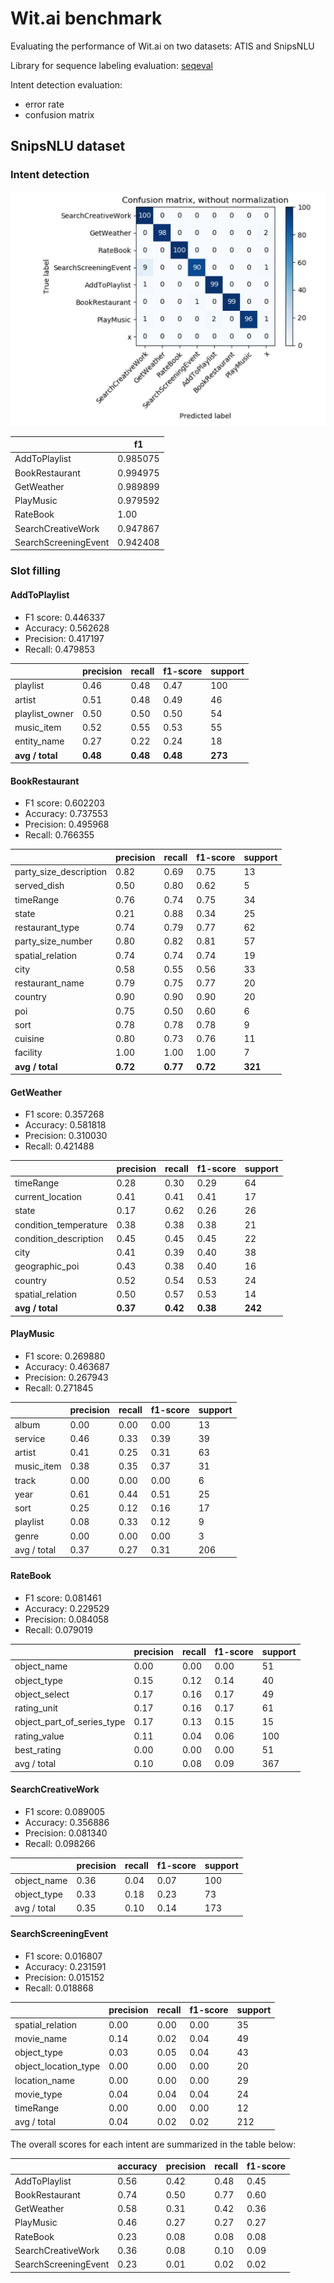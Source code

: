 # Wit.ai benchmark

Evaluating the performance of Wit.ai on two datasets: ATIS and SnipsNLU

Library for sequence labeling evaluation: [seqeval](https://github.com/chakki-works/seqeval)

Intent detection evaluation:
   * error rate
   * confusion matrix
  
## SnipsNLU dataset
### Intent detection
![Alt text](pics/snips_confusionmat.PNG?raw=true "Confusion matrix for Snips")

| |f1|
|---------|---------|
AddToPlaylist|0.985075
BookRestaurant|0.994975
GetWeather| 0.989899
PlayMusic| 0.979592
RateBook| 1.00
SearchCreativeWork|0.947867
SearchScreeningEvent| 0.942408

### Slot filling
#### AddToPlaylist
* F1 score:   0.446337
* Accuracy:   0.562628
* Precision:  0.417197
* Recall:     0.479853

| |precision|    recall|  f1-score|   support|
|---------|----------|----------|----------|----------|
|playlist |      0.46|      0.48|      0.47|       100|
artist    |   0.51   |   0.48   |   0.49   |     46   |
playlist_owner|       0.50|      0.50|      0.50|        54|
music_item|       0.52|      0.55|      0.53|        55|
entity_name|       0.27|      0.22|      0.24|        18|
**avg / total**|       **0.48**|      **0.48**|      **0.48**|       **273**|

#### BookRestaurant
* F1 score: 0.602203
* Accuracy: 0.737553
* Precision: 0.495968
* Recall: 0.766355

| |precision|    recall|  f1-score|   support|
|---------|----------|----------|----------|----------|
party_size_description|       0.82|      0.69|      0.75|        13|
served_dish|       0.50|      0.80|      0.62|         5|
timeRange|       0.76|      0.74|      0.75|        34|
state|       0.21|      0.88|      0.34|        25|
restaurant_type|       0.74|      0.79|      0.77|        62|
party_size_number|       0.80|      0.82|      0.81|        57|
spatial_relation|       0.74|      0.74|      0.74|        19|
city|       0.58|      0.55|      0.56|        33|
restaurant_name|       0.79|      0.75|      0.77|        20|
country|       0.90|      0.90|      0.90|        20|
poi|       0.75|      0.50|      0.60|         6|
sort|       0.78|      0.78|      0.78|         9|
cuisine|       0.80|      0.73|      0.76|        11|
facility|       1.00|      1.00|      1.00|         7|             
**avg / total**|       **0.72**|      **0.77**|      **0.72**|       **321**|

#### GetWeather
* F1 score: 0.357268
* Accuracy: 0.581818
* Precision: 0.310030
* Recall: 0.421488

| |precision|    recall|  f1-score|   support|
|---------|----------|----------|----------|----------|
timeRange |      0.28|      0.30|      0.29|        64|
current_location |      0.41|      0.41|      0.41|        17|
state |      0.17|      0.62|      0.26|        26|
condition_temperature |      0.38|      0.38|      0.38|       21|
condition_description |      0.45|      0.45|      0.45|       22|
city |      0.41|      0.39|      0.40|        38|
geographic_poi |      0.43|      0.38|      0.40|        16|
country |      0.52|      0.54|      0.53|        24|
spatial_relation |      0.50|      0.57|      0.53|        14|
**avg / total**  |     **0.37**|      **0.42**|      **0.38**|       **242**|

#### PlayMusic
* F1 score: 0.269880
* Accuracy: 0.463687
* Precision: 0.267943
* Recall: 0.271845

| |precision|    recall|  f1-score|   support|
|---------|----------|----------|----------|----------|
      album|       0.00|      0.00|      0.00|        13|
    service|       0.46|      0.33|      0.39|        39|
     artist|       0.41|      0.25|      0.31|        63|
 music_item|       0.38|      0.35|      0.37|        31|
      track|       0.00|      0.00|      0.00|         6|
       year|       0.61|      0.44|      0.51|        25|
       sort|       0.25|      0.12|      0.16|        17|
   playlist|       0.08|      0.33|      0.12|         9|
      genre|       0.00|      0.00|      0.00|         3|
avg / total|      0.37 |     0.27 |     0.31 |      206|

#### RateBook
* F1 score: 0.081461
* Accuracy: 0.229529
* Precision: 0.084058
* Recall: 0.079019

| |precision|    recall|  f1-score|   support|
|---------|----------|----------|----------|----------|
object_name|       0.00|      0.00|      0.00|        51
object_type|       0.15|      0.12|      0.14|        40
object_select|       0.17|      0.16|      0.17|        49
rating_unit|       0.17|      0.16|      0.17|        61
object_part_of_series_type|       0.17|      0.13|      0.15|        15
rating_value|       0.11|      0.04|      0.06|       100
best_rating|       0.00|      0.00|      0.00|        51
avg / total|       0.10|      0.08|      0.09|       367

#### SearchCreativeWork
* F1 score: 0.089005
* Accuracy: 0.356886
* Precision: 0.081340
* Recall: 0.098266

| |precision|    recall|  f1-score|   support|
|---------|----------|----------|----------|----------|
object_name|       0.36 |     0.04|      0.07|       100|
object_type|       0.33 |     0.18|      0.23|        73|
avg / total|       0.35 |     0.10|      0.14|       173|

#### SearchScreeningEvent
* F1 score: 0.016807
* Accuracy: 0.231591
* Precision: 0.015152
* Recall: 0.018868

| |precision|    recall|  f1-score|   support|
|---------|----------|----------|----------|----------|
spatial_relation|       0.00 |     0.00|      0.00|        35|
movie_name|       0.14 |     0.02|      0.04|        49|
object_type|       0.03 |     0.05|      0.04|        43|
object_location_type|       0.00 |     0.00|      0.00|        20|
location_name|       0.00 |     0.00|      0.00|        29|
movie_type|       0.04 |     0.04|      0.04|        24|
timeRange |      0.00 |     0.00|      0.00|        12|
avg / total |      0.04 |     0.02|      0.02 |      212|
 
 
The overall scores for each intent are summarized in the table below:
        
| |accuracy| precision  | recall    | f1-score
|----------|----------|----------|----------|----------|
AddToPlaylist|0.56|0.42|0.48|0.45
BookRestaurant|0.74 |0.50 |0.77 | 0.60
GetWeather| 0.58|0.31 |0.42 | 0.36
PlayMusic| 0.46| 0.27| 0.27| 0.27
RateBook| 0.23| 0.08| 0.08| 0.08
SearchCreativeWork|0.36 | 0.08| 0.10| 0.09
SearchScreeningEvent| 0.23| 0.01| 0.02| 0.02
